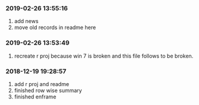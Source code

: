 ### 2019-02-26 13:55:16

1. add news
1. move old records in readme here


### 2019-02-26 13:53:49

1. recreate r proj because win  7 is broken and this file follows to be broken.

### 2018-12-19 19:28:57

1. add r proj and readme
1. finished row wise summary
1. finished enframe

